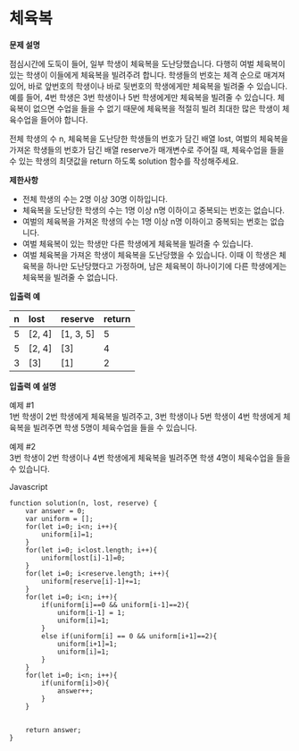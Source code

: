 # 체육복

**문제 설명**

점심시간에 도둑이 들어, 일부 학생이 체육복을 도난당했습니다. 다행히 여벌 체육복이 있는 학생이 이들에게 체육복을 빌려주려 합니다. 학생들의 번호는 체격 순으로 매겨져 있어, 바로 앞번호의 학생이나 바로 뒷번호의 학생에게만 체육복을 빌려줄 수 있습니다. 예를 들어, 4번 학생은 3번 학생이나 5번 학생에게만 체육복을 빌려줄 수 있습니다. 체육복이 없으면 수업을 들을 수 없기 때문에 체육복을 적절히 빌려 최대한 많은 학생이 체육수업을 들어야 합니다.

전체 학생의 수 n, 체육복을 도난당한 학생들의 번호가 담긴 배열 lost, 여벌의 체육복을 가져온 학생들의 번호가 담긴 배열 reserve가 매개변수로 주어질 때, 체육수업을 들을 수 있는 학생의 최댓값을 return 하도록 solution 함수를 작성해주세요.

**제한사항**

* 전체 학생의 수는 2명 이상 30명 이하입니다.
* 체육복을 도난당한 학생의 수는 1명 이상 n명 이하이고 중복되는 번호는 없습니다.
* 여벌의 체육복을 가져온 학생의 수는 1명 이상 n명 이하이고 중복되는 번호는 없습니다.
* 여벌 체육복이 있는 학생만 다른 학생에게 체육복을 빌려줄 수 있습니다.
* 여벌 체육복을 가져온 학생이 체육복을 도난당했을 수 있습니다. 이때 이 학생은 체육복을 하나만 도난당했다고 가정하며, 남은 체육복이 하나이기에 다른 학생에게는 체육복을 빌려줄 수 없습니다.

**입출력 예**

| n | lost | reserve | return |
| :--- | :--- | :--- | :--- |
| 5 | \[2, 4\] | \[1, 3, 5\] | 5 |
| 5 | \[2, 4\] | \[3\] | 4 |
| 3 | \[3\] | \[1\] | 2 |

**입출력 예 설명**

예제 \#1  
1번 학생이 2번 학생에게 체육복을 빌려주고, 3번 학생이나 5번 학생이 4번 학생에게 체육복을 빌려주면 학생 5명이 체육수업을 들을 수 있습니다.

예제 \#2  
3번 학생이 2번 학생이나 4번 학생에게 체육복을 빌려주면 학생 4명이 체육수업을 들을 수 있습니다.



Javascript

```text
function solution(n, lost, reserve) {
    var answer = 0;
    var uniform = [];
    for(let i=0; i<n; i++){
        uniform[i]=1;
    }
    for(let i=0; i<lost.length; i++){
        uniform[lost[i]-1]=0;
    }
    for(let i=0; i<reserve.length; i++){
        uniform[reserve[i]-1]+=1;
    }
    for(let i=0; i<n; i++){
        if(uniform[i]==0 && uniform[i-1]==2){
            uniform[i-1] = 1;
            uniform[i]=1;
        }    
        else if(uniform[i] == 0 && uniform[i+1]==2){
            uniform[i+1]=1;
            uniform[i]=1;
        }
    }
    for(let i=0; i<n; i++){
        if(uniform[i]>0){
            answer++;
        }
    }
    
    
    return answer;
}
```






